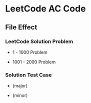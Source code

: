 # LeetCode AC Code

## File Effect

### LeetCode Solution Problem
-    1 - 1000 Problem 

     [Solution1000.java]: https://github.com/Sinton/leetcode/blob/master/src/com/github/sinton/leetcode/Solution1000.java

     

- 1001 - 2000 Problem 

  [Solution2000.java]: https://github.com/Sinton/leetcode/blob/master/src/com/github/sinton/leetcode/Solution1000.java

  

### Solution Test Case
- [LeetCodeTest.java]: https://github.com/Sinton/leetcode/blob/master/src/com/github/sinton/leetcode/LeetCodeTest.java

   (major)

- [Helper]: https://github.com/Sinton/leetcode/blob/master/src/com/github/sinton/leetcode/Helper.java

   (minor)

